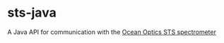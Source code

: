 sts-java
========

A Java API for communication with the [Ocean Optics STS spectrometer](http://www.oceanoptics.com/products/sts.asp)


